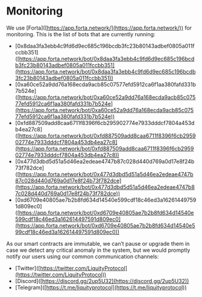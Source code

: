 # Monitoring

We use \[Forta]\([https://app.forta.network/](https://app.forta.network/)) for monitoring. This is the list of bots that are currently running:

* \[0x8daa3fa3ebb4c9fd6d9ec685c196bcdb3fc23b80143adbef0805a011fccbb351]\([https://app.forta.network/bot/0x8daa3fa3ebb4c9fd6d9ec685c196bcdb3fc23b80143adbef0805a011fccbb351](https://app.forta.network/bot/0x8daa3fa3ebb4c9fd6d9ec685c196bcdb3fc23b80143adbef0805a011fccbb351))
* \[0xa60ce52a9dd76a168ecda9acb85c07577efd5912ca6f1aa380fafd331b7b524e]\([https://app.forta.network/bot/0xa60ce52a9dd76a168ecda9acb85c07577efd5912ca6f1aa380fafd331b7b524e](https://app.forta.network/bot/0xa60ce52a9dd76a168ecda9acb85c07577efd5912ca6f1aa380fafd331b7b524e))
* \[0xfd887509add8caa6711f8396f6cb295902774e7933dddcf7804a453db4ea27c8]\([https://app.forta.network/bot/0xfd887509add8caa6711f8396f6cb295902774e7933dddcf7804a453db4ea27c8](https://app.forta.network/bot/0xfd887509add8caa6711f8396f6cb295902774e7933dddcf7804a453db4ea27c8))
* \[0x477d3dbd5d51a5d46ea2edeae4747b87c028d440d769a0d17e8f24b73f782dce]\([https://app.forta.network/bot/0x477d3dbd5d51a5d46ea2edeae4747b87c028d440d769a0d17e8f24b73f782dce](https://app.forta.network/bot/0x477d3dbd5d51a5d46ea2edeae4747b87c028d440d769a0d17e8f24b73f782dce))
* \[0xd6709e40805ae7b2b8fd634d14540e599cdf18c46ed3a162614497591d809ec0]\([https://app.forta.network/bot/0xd6709e40805ae7b2b8fd634d14540e599cdf18c46ed3a162614497591d809ec0](https://app.forta.network/bot/0xd6709e40805ae7b2b8fd634d14540e599cdf18c46ed3a162614497591d809ec0))

As our smart contracts are immutable, we can’t pause or upgrade them in case we detect any critical anomaly in the system, but we would promptly notify our users using our common communication channels:

* \[Twitter]\([https://twitter.com/LiquityProtocol](https://twitter.com/LiquityProtocol))
* \[Discord]\([https://discord.gg/2up5U32](https://discord.gg/2up5U32))
*   \[Telegram]\([https://t.me/liquityprotocol](https://t.me/liquityprotocol))

